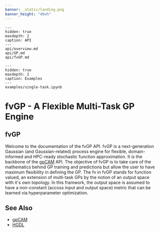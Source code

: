 ```yaml
---
banner: _static/landing.png
banner_height: "40vh"
---
```


```{toctree}
---
hidden: true
maxdepth: 2
caption: API
---
api/overview.md
api/GP.md
api/fvGP.md
```

```{toctree}
---
hidden: true
maxdepth: 2
caption: Examples
---
examples/single-task.ipynb
```

# fvGP - A Flexible Multi-Task GP Engine

## fvGP
Welcome to the documentation of the fvGP API.
fvGP is a next-generation Gaussian (and Gaussian-related) process engine for flexible, domain-informed and 
HPC-ready stochastic function approximation. It is the backbone of the [gpCAM](https://gpcam.readthedocs.io) API.
The objective of fvGP is to take care of the mathematics behind GP training and predictions but allow the user to have
maximum flexibility in defining the GP. The fv in fvGP stands for function valued, an extension of multi-task GPs by the notion
of an output space with it's own topology. In this framwork, the output space is assumed to have a non-constant (accoss
input and output space) metric that can be learned via hyperparameter optimization.

## See Also

* [gpCAM](https://gpcam.readthedocs.io)
* [HGDL](https://hgdl.readthedocs.io)
